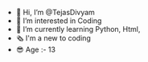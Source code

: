 - 👋 Hi, I’m @TejasDivyam
- 👀 I’m interested in Coding
- 🌱 I’m currently learning Python, Html, 
- 🗞️ I'm a new to coding 
- 😎 Age :- 13 


<!---
TejasDivyam/TejasDivyam is a ✨ special ✨ repository because its `README.md` (this file) appears on your GitHub profile.
You can click the Preview link to take a look at your changes.
--->
